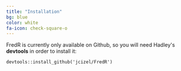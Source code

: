 ```yaml
---
title: "Installation"
bg: blue
color: white
fa-icon: check-square-o
---
```


FredR is currently only available on Github, so you will need Hadley's
**devtools** in order to install it:

```
devtools::install_github('jcizel/FredR')
```

